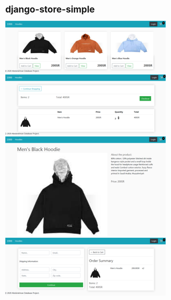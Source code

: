 # django-store-simple

<img src="/screenshots/1.png" alt="firstimage" />
<img src="/screenshots/2.png" alt="secondimage" />
<img src="/screenshots/3.png" alt="thirdimage" />
<img src="/screenshots/4.png" alt="forthimage" />